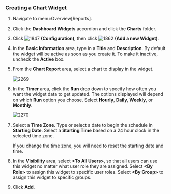 ### Creating a Chart Widget

1.  Navigate to menu:Overview\[Reports\].

2.  Click the **Dashboard Widgets** accordion and click the **Charts**
    folder.

3.  Click ![1847](../images/1847.png) **(Configuration)**, then click
    ![1862](../images/1862.png) **(Add a new Widget)**.

4.  In the **Basic Information** area, type in a **Title** and
    **Description**. By default the widget will be active as soon as you
    create it. To make it inactive, uncheck the **Active** box.

5.  From the **Chart Report** area, select a chart to display in the
    widget.

    ![2269](../images/2269.png)

6.  In the **Timer** area, click the **Run** drop down to specify how
    often you want the widget data to get updated. The options displayed
    will depend on which **Run** option you choose. Select **Hourly**,
    **Daily**, **Weekly**, or **Monthly**.

    ![2270](../images/2270.png)

7.  Select a **Time Zone**. Type or select a date to begin the schedule
    in **Starting Date**. Select a **Starting Time** based on a 24 hour
    clock in the selected time zone.

    <div class="note">

    If you change the time zone, you will need to reset the starting
    date and time.

    </div>

8.  In the **Visibility** area, select **\<To All Users\>**, so that all
    users can use this widget no matter what user role they are
    assigned. Select **\<By Role\>** to assign this widget to specific
    user roles. Select **\<By Group\>** to assign this widget to
    specific groups.

9.  Click **Add**.
